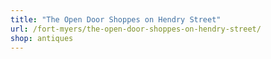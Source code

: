 ```yaml
---
title: "The Open Door Shoppes on Hendry Street"
url: /fort-myers/the-open-door-shoppes-on-hendry-street/
shop: antiques
---
```

